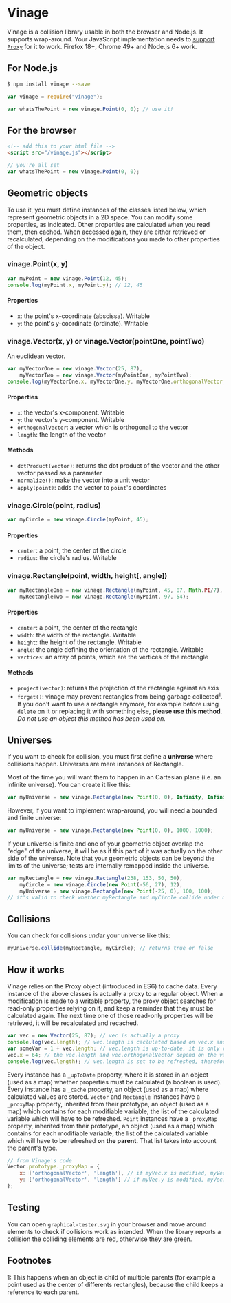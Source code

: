 # Vinage

Vinage is a collision library usable in both the browser and Node.js. It supports wrap-around.
Your JavaScript implementation needs to [support `Proxy`](https://kangax.github.io/compat-table/es6/#test-Proxy) for it to work. Firefox 18+, Chrome 49+ and Node.js 6+ work.

## For Node.js

```sh
$ npm install vinage --save
```

```JavaScript
var vinage = require("vinage");

var whatsThePoint = new vinage.Point(0, 0); // use it!
```

## For the browser

```HTML
<!-- add this to your html file -->
<script src="/vinage.js"></script>
```

```JavaScript
// you're all set
var whatsThePoint = new vinage.Point(0, 0);
```

## Geometric objects
To use it, you must define instances of the classes listed below, which represent geometric objects in a 2D space.
You can modify some properties, as indicated. Other properties are calculated when you read them, then cached. When accessed again, they are either retrieved or recalculated, depending on the modifications you made to other properties of the object.

### vinage.Point(x, y)
```JavaScript
var myPoint = new vinage.Point(12, 45);
console.log(myPoint.x, myPoint.y); // 12, 45
```
#### Properties
* `x`: the point's x-coordinate (abscissa). Writable
* `y`: the point's y-coordinate (ordinate). Writable


### vinage.Vector(x, y) or vinage.Vector(pointOne, pointTwo)
An euclidean vector.
```JavaScript
var myVectorOne = new vinage.Vector(25, 87),
	myVectorTwo = new vinage.Vector(myPointOne, myPointTwo);
console.log(myVectorOne.x, myVectorOne.y, myVectorOne.orthogonalVector, myVectorOne.length); // 25, 87, Vector, 90.52071586106685
```
#### Properties
* `x`: the vector's x-component. Writable
* `y`: the vector's y-component. Writable
* `orthogonalVector`: a vector which is orthogonal to the vector
* `length`: the length of the vector

#### Methods
* `dotProduct(vector)`: returns the dot product of the vector and the other vector passed as a parameter
* `normalize()`: make the vector into a unit vector
* `apply(point)`: adds the vector to `point`'s coordinates


### vinage.Circle(point, radius)
```JavaScript
var myCircle = new vinage.Circle(myPoint, 45);
```
#### Properties
* `center`: a point, the center of the circle
* `radius`: the circle's radius. Writable


### vinage.Rectangle(point, width, height[, angle])
```JavaScript
var myRectangleOne = new vinage.Rectangle(myPoint, 45, 87, Math.PI/7),
	myRectangleTwo = new vinage.Rectangle(myPoint, 97, 54);
```
#### Properties
* `center`: a point, the center of the rectangle
* `width`: the width of the rectangle. Writable
* `height`: the height of the rectangle. Writable
* `angle`: the angle defining the orientation of the rectangle. Writable
* `vertices`: an array of points, which are the vertices of the rectangle

#### Methods
* `project(vector)`: returns the projection of the rectangle against an axis
* `forget()`: vinage may prevent rectangles from being garbage collected<sup>[1](#footnote1)</sup>. If you don't want to use a rectangle anymore, for example before using `delete` on it or replacing it with something else, **please use this method**. *Do not use an object this method has been used on.*


## Universes
If you want to check for collision, you must first define a **universe** where collisions happen. Universes are mere instances of Rectangle.

Most of the time you will want them to happen in an Cartesian plane (i.e. an infinite universe). You can create it like this:
```JavaScript
var myUniverse = new vinage.Rectangle(new Point(0, 0), Infinity, Infinity);
```

However, if you want to implement wrap-around, you will need a bounded and finite universe:
```JavaScript
var myUniverse = new vinage.Rectangle(new Point(0, 0), 1000, 1000);
```
If your universe is finite and one of your geometric object overlap the "edge" of the universe, it will be as if this part of it was actually on the other side of the universe.
Note that your geometric objects can be beyond the limits of the universe; tests are internally remapped inside the universe.
```JavaScript
var myRectangle = new vinage.Rectangle(238, 153, 50, 50),
	myCircle = new vinage.Circle(new Point(-56, 27), 12),
	myUniverse = new vinage.Rectangle(new Point(-25, 0), 100, 100);
// it's valid to check whether myRectangle and myCircle collide under myUniverse
```


## Collisions
You can check for collisions *under* your universe like this:
```JavaScript
myUniverse.collide(myRectangle, myCircle); // returns true or false
```


## How it works
Vinage relies on the Proxy object (introduced in ES6) to cache data. Every instance of the above classes is actually a proxy to a regular object.
When a modification is made to a writable property, the proxy object searches for read-only properties relying on it, and keep a reminder that they must be calculated again. The next time one of those read-only properties will be retrieved, it will be recalculated and recached.
```JavaScript
var vec = new Vector(25, 87); // vec is actually a proxy
console.log(vec.length); // vec.length is caclulated based on vec.x and vec.y, then stored, and finally returned.
var someVar = 1 + vec.length; // vec.length is up-to-date, it is only read from the cache
vec.x = 64; // the vec.length and vec.orthogonalVector depend on the value of vec.x, they are both set to be refreshed
console.log(vec.length); // vec.length is set to be refreshed, therefore it is recaculated, then stored, and finally returned
```

Every instance has a `_upToDate` property, where it is stored in an object (used as a map) whether properties must be calculated (a boolean is used).
Every instance has a `_cache` property, an object (used as a map) where calculated values are stored.
`Vector` and `Rectangle` instances have a `_proxyMap` property, inherited from their prototype, an object (used as a map) which contains for each modifiable variable, the list of the calculated variable which will have to be refreshed.
`Point` instances have a `_proxyMap` property, inherited from their prototype, an object (used as a map) which contains for each modifiable variable, the list of the calculated variable which will have to be refreshed **on the parent**. That list takes into account the parent's type.
```JavaScript
// from Vinage's code
Vector.prototype._proxyMap = {
	x: ['orthogonalVector', 'length'], // if myVec.x is modified, myVec._upToDate.orthogonalVector and myVec._upToDate.length will both be set to false
	y: ['orthogonalVector', 'length'] // if myVec.y is modified, myVec._upToDate.orthogonalVector and myVec._upToDate.length will both be set to false
};
```


## Testing
You can open `graphical-tester.svg` in your browser and move around elements to check if collisions work as intended.
When the library reports a collision the colliding elements are red, otherwise they are green.


## Footnotes
<a id="footnote1">1</a>: This happens when an object is child of multiple parents (for example a point used as the center of differents rectangles), because the child keeps a reference to each parent.
